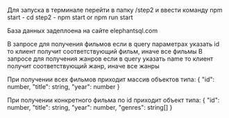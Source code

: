 Для запуска в терминале перейти в папку /step2 и ввести команду npm start
    - cd step2
    - npm start or npm run start

База данных задеплоена на сайте elephantsql.com

В запросе для получения фильмов если в query параметрах указать id то клиент получит соответствующий фильм, иначе все фильмы
В запросе для получения жанров если в query указать name то клиент получит соответствующий жанр, иначе все жанры

При получении всех фильмов приходит массив объектов типа: 
{
    "id": number,
    "title": string,
    "year": number 
}

При получении конкретного фильма по id приходит объект типа:
{
    "id": number,
    "title": string,
    "year": number,
    "genres": string[]
}